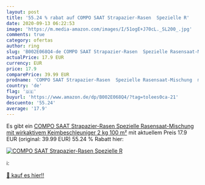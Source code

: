 ```yaml
---
layout: post
title: '55.24 % rabat auf COMPO SAAT Strapazier-Rasen  Spezielle R'
date: 2020-09-13 06:22:53
image: 'https://m.media-amazon.com/images/I/51ogE+J70cL._SL200_.jpg'
comments: true
category: ofertas
author: ring
slug: 'B002E068Q4-de COMPO SAAT Strapazier-Rasen  Spezielle Rasensaat-Mischung  mit wirkaktivem Keimbeschleuniger  2 kg  100 m²'
actualPrice: 17.9 EUR
currency: EUR
price: 17.9
comparePrice: 39.99 EUR
prodname: 'COMPO SAAT Strapazier-Rasen  Spezielle Rasensaat-Mischung  mit wirkaktivem Keimbeschleuniger  2 kg  100 m²'
country: 'de'
flag: '🇩🇪'
buyurl: 'https://www.amazon.de/dp/B002E068Q4/?tag=tolees0ca-21'
descuento: '55.24'
average: '17.9'
---
```


Es gibt ein [COMPO SAAT Strapazier-Rasen  Spezielle Rasensaat-Mischung  mit wirkaktivem Keimbeschleuniger  2 kg  100 m²](https://www.amazon.de/dp/B002E068Q4/?tag=tolees0ca-21) mit aktuellem Preis 17.9 EUR (original: 39.99 EUR) 55.24 % Rabatt hier:

[![COMPO SAAT Strapazier-Rasen  Spezielle R](https://m.media-amazon.com/images/I/51ogE+J70cL._SL200_.jpg)](https://www.amazon.de/dp/B002E068Q4/?tag=tolees0ca-21)

ℹ️:


[🛒 kauf es hier!!](https://www.amazon.de/dp/B002E068Q4/?tag=tolees0ca-21)
